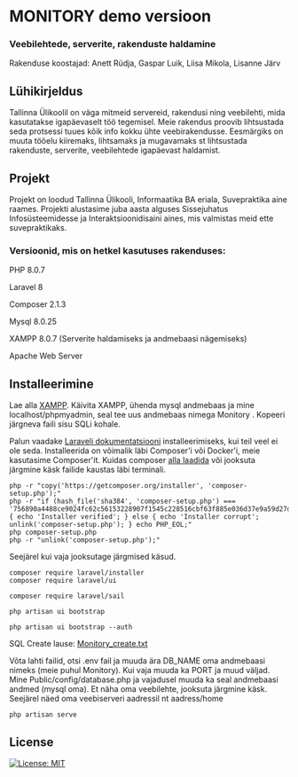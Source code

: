 
# MONITORY demo versioon
### Veebilehtede, serverite, rakenduste haldamine

Rakenduse koostajad: Anett Rüdja, Gaspar Luik, Liisa Mikola, Lisanne Järv 

## Lühikirjeldus
Tallinna Ülikoolil on väga mitmeid servereid, rakendusi ning veebilehti, mida kasutatakse igapäevaselt töö tegemisel. Meie rakendus proovib lihtsustada seda protsessi tuues kõik info kokku ühte veebirakendusse. Eesmärgiks on muuta tööelu kiiremaks, lihtsamaks ja mugavamaks st lihtsustada rakenduste, serverite, veebilehtede igapäevast haldamist.

## Projekt
Projekt on loodud Tallinna Ülikooli, Informaatika BA eriala, Suvepraktika aine raames. Projekti alustasime juba aasta alguses Sissejuhatus Infosüsteemidesse ja Interaktsioonidisaini aines, mis valmistas meid ette suvepraktikaks.


### Versioonid, mis on hetkel kasutuses rakenduses:

PHP 8.0.7

Laravel 8

Composer 2.1.3

Mysql  8.0.25

XAMPP 8.0.7 (Serverite haldamiseks ja andmebaasi nägemiseks)

Apache Web Server


## Installeerimine
Lae alla [XAMPP](https://www.apachefriends.org/download.html).
Käivita XAMPP, ühenda mysql andmebaas ja mine localhost/phpmyadmin, seal tee uus andmebaas nimega Monitory . Kopeeri järgneva faili sisu SQLi kohale.

Palun vaadake [Laraveli dokumentatsiooni](https://laravel.com/docs/8.x) installeerimiseks, kui teil veel ei ole seda. Installeerida on võimalik läbi Composer'i või Docker'i, meie kasutasime Composer'it. Kuidas composer [alla laadida](https://getcomposer.org/download/) või jooksuta järgmine käsk failide kaustas läbi terminali.
```
php -r "copy('https://getcomposer.org/installer', 'composer-setup.php');"
php -r "if (hash_file('sha384', 'composer-setup.php') === '756890a4488ce9024fc62c56153228907f1545c228516cbf63f885e036d37e9a59d27d63f46af1d4d07ee0f76181c7d3') { echo 'Installer verified'; } else { echo 'Installer corrupt'; unlink('composer-setup.php'); } echo PHP_EOL;"
php composer-setup.php
php -r "unlink('composer-setup.php');"
```
Seejärel kui vaja jooksutage järgmised käsud.
```
composer require laravel/installer
composer require laravel/ui
```
```
composer require laravel/sail
```
```
php artisan ui bootstrap
```
```
php artisan ui bootstrap --auth
```



SQL Create lause: 
[Monitory_create.txt](https://github.com/Anettrydja/new-monitory/files/6661736/Monitory_create.txt)

Võta lahti failid, otsi .env fail ja muuda ära DB_NAME oma andmebaasi nimeks (meie puhul Monitory). Kui vaja muuda ka PORT ja muud väljad. Mine Public/config/database.php ja vajadusel muuda ka seal andmebaasi andmed (mysql oma).
Et näha oma veebilehte, jooksuta järgmine käsk. Seejärel näed oma veebiserveri aadressil nt aadress/home
```
php artisan serve
```


## License
[![License: MIT](https://img.shields.io/badge/License-MIT-yellow.svg)](https://github.com/Anettrydja/new-monitory/blob/main/LICENSE)

